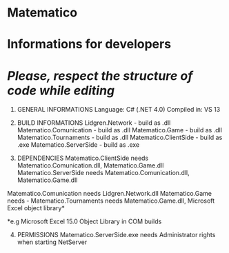 # Matematico
# Informations for developers
# *Please, respect the structure of code while editing*

1) GENERAL INFORMATIONS
  Language: C# (.NET 4.0)
  Compiled in: VS 13

2) BUILD INFORMATIONS
  Lidgren.Network         - build as .dll
  Matematico.Comunication - build as .dll 
  Matematico.Game         - build as .dll
  Matematico.Tournaments  - build as .dll
  Matematico.ClientSide   - build as .exe
  Matematico.ServerSide   - build as .exe
  
3) DEPENDENCIES
  Matematico.ClientSide needs Matematico.Comunication.dll, Matematico.Game.dll
  Matematico.ServerSide needs Matematico.Comunication.dll, Matematico.Game.dll
  
  Matematico.Comunication needs Lidgren.Network.dll
  Matematico.Game needs -
  Matematico.Tournaments needs Matematico.Game.dll, Microsoft Excel object library*
  
  *e.g Microsoft Excel 15.0 Object Library in COM builds
  
4) PERMISSIONS
  Matematico.ServerSide.exe needs Administrator rights when starting NetServer
